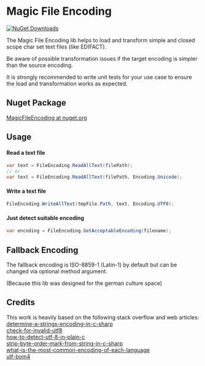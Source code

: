 # Magic File Encoding

[![NuGet Downloads](https://img.shields.io/nuget/dt/MagicFileEncoding.svg)](https://www.nuget.org/packages/MagicFileEncoding/)

The Magic File Encoding lib helps to load and transform simple and closed scope char set text files (like EDIFACT).

Be aware of possible transformation issues if the target encoding is simpler than the source encoding.

It is strongly recommended to write unit tests for your use case to ensure the load and transformation works as expected.

## Nuget Package
[MagicFileEncoding at nuget.org](https://www.nuget.org/packages/MagicFileEncoding/)

## Usage

#### Read a text file
```csharp
var text = FileEncoding.ReadAllText(filePath);
// or 
var text = FileEncoding.ReadAllText(filePath, Encoding.Unicode);
```
#### Write a text file
```csharp
FileEncoding.WriteAllText(tmpFile.Path, text, Encoding.UTF8);
```
#### Just detect suitable encoding
```csharp
var encoding = FileEncoding.GetAcceptableEncoding(filename);
```

## Fallback Encoding
The fallback encoding is ISO-8859-1 (Latin-1) by default but can be changed via optional method argument.

(Because this lib was designed for the german culture space)

## Credits
This work is heavily based on the following stack overflow and web articles:<br />
[determine-a-strings-encoding-in-c-sharp](https://stackoverflow.com/questions/1025332/determine-a-strings-encoding-in-c-sharp) <br />
[check-for-invalid-utf8](https://stackoverflow.com/questions/6555015/check-for-invalid-utf8) <br />
[how-to-detect-utf-8-in-plain-c](https://stackoverflow.com/questions/1031645/how-to-detect-utf-8-in-plain-c) <br />
[strip-byte-order-mark-from-string-in-c-sharp](https://stackoverflow.com/questions/1317700/strip-byte-order-mark-from-string-in-c-sharp) <br />
[what-is-the-most-common-encoding-of-each-language](https://stackoverflow.com/questions/8509339/what-is-the-most-common-encoding-of-each-language) <br />
[utf-bom4](http://www.unicode.org/faq/utf_bom.html#bom4) 
